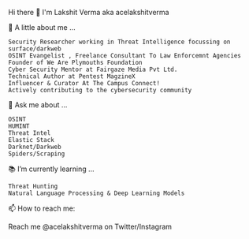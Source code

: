Hi there 👋
I'm Lakshit Verma aka acelakshitverma

👨 A little about me ...

    Security Researcher working in Threat Intelligence focussing on surface/darkweb
    OSINT Evangelist , Freelance Consultant To Law Enforcemnt Agencies
    Founder of We Are Plymouths Foundation
    Cyber Security Mentor at Fairgaze Media Pvt Ltd.
    Technical Author at Pentest MagzineX
    Influencer & Curator At The Campus Connect!
    Actively contributing to the cybersecurity community
    

💬 Ask me about ...

    OSINT
    HUMINT
    Threat Intel
    Elastic Stack
    Darknet/Darkweb
    Spiders/Scraping

📚 I’m currently learning ...

    Threat Hunting
    Natural Language Processing & Deep Learning Models

📫 How to reach me:

Reach me @acelakshitverma on Twitter/Instagram

